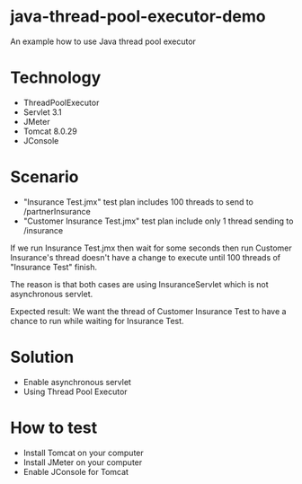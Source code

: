 # java-thread-pool-executor-demo
An example how to use Java thread pool executor

# Technology
* ThreadPoolExecutor
* Servlet 3.1
* JMeter
* Tomcat 8.0.29
* JConsole

# Scenario
* "Insurance Test.jmx" test plan includes 100 threads to send to /partnerInsurance
* "Customer Insurance Test.jmx" test plan include only 1 thread sending to /insurance

If we run Insurance Test.jmx then wait for some seconds then run Customer Insurance's thread doesn't have a change to execute until 100 threads of "Insurance Test" finish.

The reason is that both cases are using InsuranceServlet which is not asynchronous servlet.

Expected result: We want the thread of Customer Insurance Test to have a chance to run while waiting for Insurance Test.

# Solution
* Enable asynchronous servlet
* Using Thread Pool Executor

# How to test
- Install Tomcat on your computer
- Install JMeter on your computer
- Enable JConsole for Tomcat
